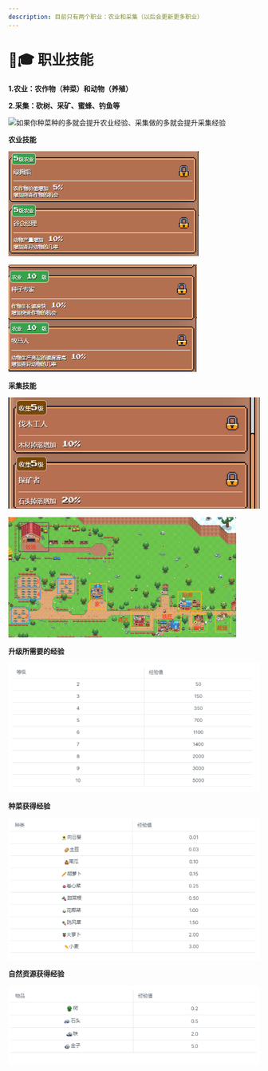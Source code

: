 ```yaml
---
description: 目前只有两个职业：农业和采集（以后会更新更多职业）
---
```


# 🧑🎓 职业技能

**1.农业：农作物（种菜）和动物（养殖）**

**2.采集：砍树、采矿、蜜蜂、钓鱼等**

![如果你种菜种的多就会提升农业经验、采集做的多就会提升采集经验](.gitbook/assets/微信图片\_20220425145544.png)

**农业技能**

![](.gitbook/assets/图片2.png)

![](.gitbook/assets/图片3.png)

**采集技能**

![](<.gitbook/assets/image (1) (1).png>)

![](<.gitbook/assets/image (1).png>)

**升级所需要的经验**

![](<.gitbook/assets/82976004b2b0ad74e8b1f5d2a6734b4 (1).png>)

**种菜获得经验**

![](<.gitbook/assets/0dcb66f1086fea411c9fc0d783e3939 (1).png>)

**自然资源获得经验**

![](.gitbook/assets/b5ffd10e0244836df5322999414f386.png)
